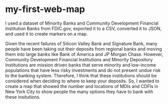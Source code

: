 # my-first-web-map
  I used a dataset of Minority Banks and Community Development Financial Institution Banks from FDIC.gov,
 exported it to a CSV, converted it to JSON, and used it to create markers on a map.

 Given the recent failures of Silicon Valley Bank and Signature Bank, many people have been taking out their deposits from regional banks and moving them into large banks like Bank of America and JP Morgan Chase. However, Community Development Financial Institutions and Minority Depository Institutions are mission driven banks that serve minority and low-income populations that have less risky investments and do not present undue risk to the banking system. Therefore, I think that these institutions should be considered when deciding to where to keep your deposits. So, I wanted to create a map that showed the number and locations of MDIs and CDFIs in New York City to show people the many options they have to bank with these insitutions.
 